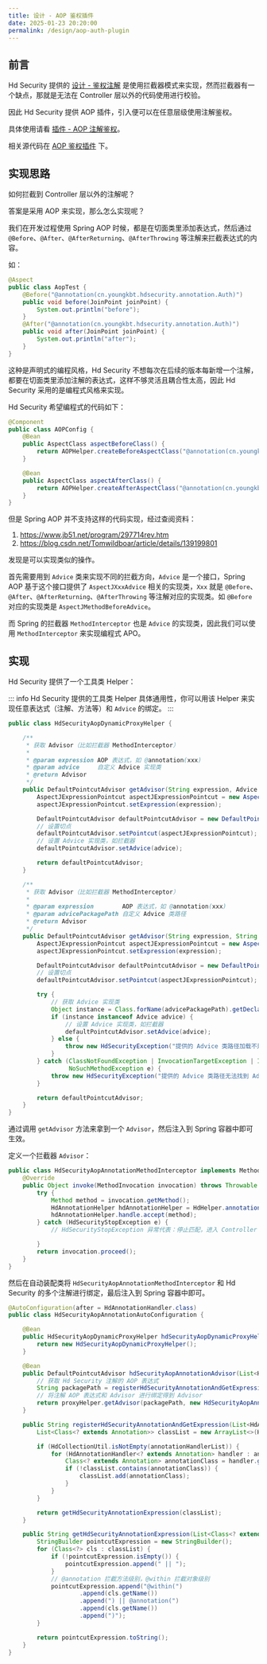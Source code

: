 ```yaml
---
title: 设计 - AOP 鉴权插件
date: 2025-01-23 20:20:00
permalink: /design/aop-auth-plugin
---
```


## 前言

Hd Security 提供的 [设计 - 鉴权注解](/design/auth-annotation) 是使用拦截器模式来实现，然而拦截器有一个缺点，那就是无法在 Controller 层以外的代码使用进行校验。

因此 Hd Security 提供 AOP 插件，引入便可以在任意层级使用注解鉴权。

具体使用请看 [插件 - AOP 注解鉴权](/guide/aop-auth-plugin)。

相关源代码在 [AOP 鉴权插件](https://github.com/Kele-Bingtang/hd-security/tree/master/hd-security-plugin/hd-security-aop/src/main/java/cn/youngkbt/hdsecurity) 下。

## 实现思路

如何拦截到 Controller 层以外的注解呢？

答案是采用 AOP 来实现，那么怎么实现呢？

我们在开发过程使用 Spring AOP 时候，都是在切面类里添加表达式，然后通过 `@Before`、`@After`、`@AfterReturning`、`@AfterThrowing` 等注解来拦截表达式的内容。

如：

```java
@Aspect
public class AopTest {
    @Before("@annotation(cn.youngkbt.hdsecurity.annotation.Auth)")
    public void before(JoinPoint joinPoint) {
        System.out.println("before");
    }
    @After("@annotation(cn.youngkbt.hdsecurity.annotation.Auth)")
    public void after(JoinPoint joinPoint) {
        System.out.println("after");
    }
}
```

这种是声明式的编程风格，Hd Security 不想每次在后续的版本每新增一个注解，都要在切面类里添加注解的表达式，这样不够灵活且耦合性太高，因此 Hd Security 采用的是编程式风格来实现。

Hd Security 希望编程式的代码如下：

```java
@Component
public class AOPConfig {
    @Bean
    public AspectClass aspectBeforeClass() {
        return AOPHelper.createBeforeAspectClass("@annotation(cn.youngkbt.hdsecurity.annotation.Auth)", () =>  System.out.println("before"););
    }

    @Bean
    public AspectClass aspectAfterClass() {
        return AOPHelper.createAfterAspectClass("@annotation(cn.youngkbt.hdsecurity.annotation.Auth)", () =>  System.out.println("after"););
    }
}
```

但是 Spring AOP 并不支持这样的代码实现，经过查阅资料：

1. https://www.jb51.net/program/297714rev.htm
2. https://blog.csdn.net/Tomwildboar/article/details/139199801

发现是可以实现类似的操作。

首先需要用到 `Advice` 类来实现不同的拦截方向，`Advice` 是一个接口，Spring AOP 基于这个接口提供了 `AspectJXxxAdvice` 相关的实现类，`Xxx` 就是 `@Before`、`@After`、`@AfterReturning`、`@AfterThrowing` 等注解对应的实现类。如 `@Before` 对应的实现类是 `AspectJMethodBeforeAdvice`。

而 Spring 的拦截器 `MethodInterceptor` 也是 `Advice` 的实现类，因此我们可以使用 `MethodInterceptor` 来实现编程式 APO。

## 实现

Hd Security 提供了一个工具类 Helper：

::: info
Hd Security 提供的工具类 Helper 具体通用性，你可以用该 Helper 来实现任意表达式（注解、方法等）和 `Advice` 的绑定。
:::


```java
public class HdSecurityAopDynamicProxyHelper {

    /**
     * 获取 Advisor（比如拦截器 MethodInterceptor）
     *
     * @param expression AOP 表达式，如 @annotation(xxx)
     * @param advice     自定义 Advice 实现类
     * @return Advisor
     */
    public DefaultPointcutAdvisor getAdvisor(String expression, Advice advice) {
        AspectJExpressionPointcut aspectJExpressionPointcut = new AspectJExpressionPointcut();
        aspectJExpressionPointcut.setExpression(expression);

        DefaultPointcutAdvisor defaultPointcutAdvisor = new DefaultPointcutAdvisor();
        // 设置切点
        defaultPointcutAdvisor.setPointcut(aspectJExpressionPointcut);
        // 设置 Advice 实现类，如拦截器
        defaultPointcutAdvisor.setAdvice(advice);

        return defaultPointcutAdvisor;
    }

    /**
     * 获取 Advisor（比如拦截器 MethodInterceptor）
     *
     * @param expression        AOP 表达式，如 @annotation(xxx)
     * @param advicePackagePath 自定义 Advice 类路径
     * @return Advisor
     */
    public DefaultPointcutAdvisor getAdvisor(String expression, String advicePackagePath) {
        AspectJExpressionPointcut aspectJExpressionPointcut = new AspectJExpressionPointcut();
        aspectJExpressionPointcut.setExpression(expression);

        DefaultPointcutAdvisor defaultPointcutAdvisor = new DefaultPointcutAdvisor();
        // 设置切点
        defaultPointcutAdvisor.setPointcut(aspectJExpressionPointcut);

        try {
            // 获取 Advice 实现类
            Object instance = Class.forName(advicePackagePath).getDeclaredConstructor().newInstance();
            if (instance instanceof Advice advice) {
                // 设置 Advice 实现类，如拦截器
                defaultPointcutAdvisor.setAdvice(advice);
            } else {
                throw new HdSecurityException("提供的 Advice 类路径加载不是 Advice 子类");
            }
        } catch (ClassNotFoundException | InvocationTargetException | InstantiationException | IllegalAccessException |
                 NoSuchMethodException e) {
            throw new HdSecurityException("提供的 Advice 类路径无法找到 Advice 类" + e.getMessage());
        }

        return defaultPointcutAdvisor;
    }
}
```

通过调用 `getAdvisor` 方法来拿到一个 `Advisor`，然后注入到 Spring 容器中即可生效。

定义一个拦截器 `Advisor`：

```java
public class HdSecurityAopAnnotationMethodInterceptor implements MethodInterceptor {
    @Override
    public Object invoke(MethodInvocation invocation) throws Throwable {
        try {
            Method method = invocation.getMethod();
            HdAnnotationHelper hdAnnotationHelper = HdHelper.annotationHelper();
            hdAnnotationHelper.handle.accept(method);
        } catch (HdSecurityStopException e) {
            // HdSecurityStopException 异常代表：停止匹配，进入 Controller

        }
        return invocation.proceed();
    }
}
```

然后在自动装配类将 `HdSecurityAopAnnotationMethodInterceptor` 和 Hd Security 的多个注解进行绑定，最后注入到 Spring 容器中即可。

```java
@AutoConfiguration(after = HdAnnotationHandler.class)
public class HdSecurityAopAnnotationAutoConfiguration {

    @Bean
    public HdSecurityAopDynamicProxyHelper hdSecurityAopDynamicProxyHelper() {
        return new HdSecurityAopDynamicProxyHelper();
    }

    @Bean
    public DefaultPointcutAdvisor hdSecurityAopAnnotationAdvisor(List<HdAnnotationHandler<? extends Annotation>> annotationHandlerList, HdSecurityAopDynamicProxyHelper proxyHelper) {
        // 获取 Hd Security 注解的 AOP 表达式
        String packagePath = registerHdSecurityAnnotationAndGetExpression(annotationHandlerList);
        // 将注解 AOP 表达式和 Advisor 进行绑定得到 Advisor
        return proxyHelper.getAdvisor(packagePath, new HdSecurityAopAnnotationMethodInterceptor());
    }

    public String registerHdSecurityAnnotationAndGetExpression(List<HdAnnotationHandler<? extends Annotation>> annotationHandlerList) {
        List<Class<? extends Annotation>> classList = new ArrayList<>(HdHelper.annotationHelper().getAnnotationHandlerMap().keySet());

        if (HdCollectionUtil.isNotEmpty(annotationHandlerList)) {
            for (HdAnnotationHandler<? extends Annotation> handler : annotationHandlerList) {
                Class<? extends Annotation> annotationClass = handler.getHandlerAnnotationClass();
                if (!classList.contains(annotationClass)) {
                    classList.add(annotationClass);
                }
            }
        }

        return getHdSecurityAnnotationExpression(classList);
    }

    public String getHdSecurityAnnotationExpression(List<Class<? extends Annotation>> classList) {
        StringBuilder pointcutExpression = new StringBuilder();
        for (Class<?> cls : classList) {
            if (!pointcutExpression.isEmpty()) {
                pointcutExpression.append(" || ");
            }
            // @annotation 拦截方法级别，@within 拦截对象级别
            pointcutExpression.append("@within(")
                    .append(cls.getName())
                    .append(") || @annotation(")
                    .append(cls.getName())
                    .append(")");
        }

        return pointcutExpression.toString();
    }
}
```
